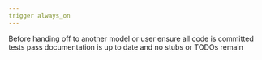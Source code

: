 ```yaml
---
trigger always_on
---
```


Before handing off to another model or user ensure all code is committed tests pass documentation is up to date and no stubs or TODOs remain
